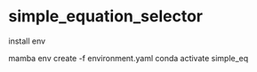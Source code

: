 # simple_equation_selector


install env

mamba env create -f environment.yaml
conda activate simple_eq